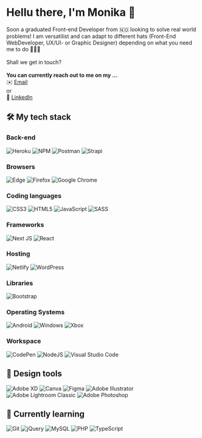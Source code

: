 # Hellu there, I'm Monika 👋
Soon a graduated Front-end Developer from 🇳🇴 looking to solve real world problems! 
I am versatilist and can adapt to different hats (Front-End WebDeveloper, UX/UI- or Graphic Designer) 
depending on what you need me to do 🕵🏼‍♀️
<br><br>
Shall we get in touch? 
<br><br>
<b>You can currently reach out to me on my ...</b>
<br>
✉️ [Email](monika.ml@outlook.com)
<br>
or
<br>
👥 [LinkedIn](monika.ml@outlook.com)


## 🛠️ My tech stack 

### Back-end
![Heroku](https://img.shields.io/badge/heroku-%23430098.svg?style=for-the-badge&logo=heroku&logoColor=white)
![NPM](https://img.shields.io/badge/NPM-%23000000.svg?style=for-the-badge&logo=npm&logoColor=white) 
![Postman](https://img.shields.io/badge/Postman-FF6C37?style=for-the-badge&logo=postman&logoColor=white)
![Strapi](https://img.shields.io/badge/strapi-%232E7EEA.svg?style=for-the-badge&logo=strapi&logoColor=white) 

### Browsers
![Edge](https://img.shields.io/badge/Edge-0078D7?style=for-the-badge&logo=Microsoft-edge&logoColor=white)
![Firefox](https://img.shields.io/badge/Firefox-FF7139?style=for-the-badge&logo=Firefox-Browser&logoColor=white)
![Google Chrome](https://img.shields.io/badge/Google%20Chrome-4285F4?style=for-the-badge&logo=GoogleChrome&logoColor=white)

### Coding languages
![CSS3](https://img.shields.io/badge/css3-%231572B6.svg?style=for-the-badge&logo=css3&logoColor=white) 
![HTML5](https://img.shields.io/badge/html5-%23E34F26.svg?style=for-the-badge&logo=html5&logoColor=white)
![JavaScript](https://img.shields.io/badge/javascript-%23323330.svg?style=for-the-badge&logo=javascript&logoColor=%23F7DF1E)
![SASS](https://img.shields.io/badge/SASS-hotpink.svg?style=for-the-badge&logo=SASS&logoColor=white) 

### Frameworks
![Next JS](https://img.shields.io/badge/Next-black?style=for-the-badge&logo=next.js&logoColor=white)
![React](https://img.shields.io/badge/react-%2320232a.svg?style=for-the-badge&logo=react&logoColor=%2361DAFB) 

### Hosting
![Netlify](https://img.shields.io/badge/netlify-%23000000.svg?style=for-the-badge&logo=netlify&logoColor=#00C7B7)
![WordPress](https://img.shields.io/badge/WordPress-%23117AC9.svg?style=for-the-badge&logo=WordPress&logoColor=white)

### Libraries
![Bootstrap](https://img.shields.io/badge/bootstrap-%23563D7C.svg?style=for-the-badge&logo=bootstrap&logoColor=white)

### Operating Systems
![Android](https://img.shields.io/badge/Android-3DDC84?style=for-the-badge&logo=android&logoColor=white)
![Windows](https://img.shields.io/badge/Windows-0078D6?style=for-the-badge&logo=windows&logoColor=white)
![Xbox](https://img.shields.io/badge/Xbox-%23107C10.svg?style=for-the-badge&logo=Xbox&logoColor=white)

### Workspace
![CodePen](https://img.shields.io/badge/Codepen-000000?style=for-the-badge&logo=codepen&logoColor=white)
![NodeJS](https://img.shields.io/badge/node.js-6DA55F?style=for-the-badge&logo=node.js&logoColor=white) 
![Visual Studio Code](https://img.shields.io/badge/Visual%20Studio%20Code-0078d7.svg?style=for-the-badge&logo=visual-studio-code&logoColor=white)

## 🎨 Design tools 
![Adobe XD](https://img.shields.io/badge/Adobe%20XD-470137?style=for-the-badge&logo=Adobe%20XD&logoColor=#FF61F6)
![Canva](https://img.shields.io/badge/Canva-%2300C4CC.svg?style=for-the-badge&logo=Canva&logoColor=white)
![Figma](https://img.shields.io/badge/figma-%23F24E1E.svg?style=for-the-badge&logo=figma&logoColor=white)
![Adobe Illustrator](https://img.shields.io/badge/adobe%20illustrator-%23FF9A00.svg?style=for-the-badge&logo=adobe%20illustrator&logoColor=white)
![Adobe Lightroom Classic](https://img.shields.io/badge/Adobe%20Lightroom%20Classic-31A8FF.svg?style=for-the-badge&logo=Adobe%20Lightroom%20Classic&logoColor=white)
![Adobe Photoshop](https://img.shields.io/badge/adobe%20photoshop-%2331A8FF.svg?style=for-the-badge&logo=adobe%20photoshop&logoColor=white)

## 📖 Currently learning 
![Git](https://img.shields.io/badge/git-%23F05033.svg?style=for-the-badge&logo=git&logoColor=white)
![jQuery](https://img.shields.io/badge/jquery-%230769AD.svg?style=for-the-badge&logo=jquery&logoColor=white) 
![MySQL](https://img.shields.io/badge/mysql-%2300f.svg?style=for-the-badge&logo=mysql&logoColor=white)
![PHP](https://img.shields.io/badge/php-%23777BB4.svg?style=for-the-badge&logo=php&logoColor=white)
![TypeScript](https://img.shields.io/badge/typescript-%23007ACC.svg?style=for-the-badge&logo=typescript&logoColor=white)
